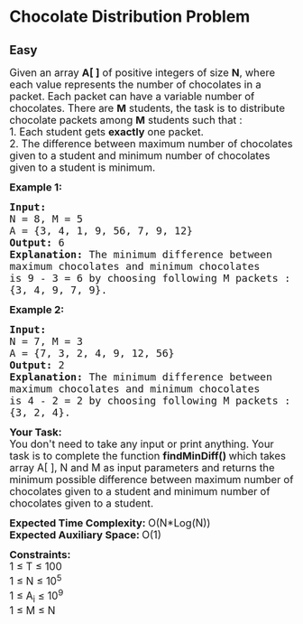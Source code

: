 # Chocolate Distribution Problem
##  Easy 
<div class="problem-statement">
                <p></p><p><span style="font-size:18px">Given an array <strong>A[ ]</strong> of positive integers of size <strong>N</strong>, where each value represents the number of chocolates in a packet. Each packet can have a variable number of chocolates. There are <strong>M</strong> students, the task is to distribute chocolate packets among <strong>M</strong> students&nbsp;such that :</span><br>
<span style="font-size:18px">1. Each student gets <strong>exactly</strong> one packet.<br>
2. The difference between maximum number of chocolates given to a student and minimum&nbsp;number of chocolates given to a student is minimum.</span></p>

<p><span style="font-size:18px"><strong>Example 1:</strong></span></p>

<pre><span style="font-size:18px"><strong>Input:
</strong>N = 8, M = 5</span>
<span style="font-size:18px">A = {3, 4, 1, 9, 56, 7, 9, 12}<strong>
Output: </strong>6
<strong>Explanation: </strong>The minimum difference between 
maximum chocolates and minimum chocolates 
is 9 - 3 = 6 by choosing following M packets :
{3, 4, 9, 7, 9}.</span>
</pre>

<p><span style="font-size:18px"><strong>Example 2:</strong></span></p>

<pre><span style="font-size:18px"><strong>Input:
</strong>N = 7, M = 3</span>
<span style="font-size:18px">A = {7, 3, 2, 4, 9, 12, 56}
<strong>Output: </strong>2
<strong>Explanation: </strong>The minimum difference between
maximum chocolates and minimum chocolates
is 4 - 2 = 2 by choosing following M packets :
{3, 2, 4}.</span></pre>

<p><span style="font-size:18px"><strong>Your&nbsp;Task:</strong><br>
You don't need to take any input or print anything. Your task is to complete the function&nbsp;<strong>findMinDiff()&nbsp;</strong>which takes array A[ ], N and M as input parameters&nbsp;and returns the minimum possible difference&nbsp;between maximum number of chocolates given to a student and minimum&nbsp;number of chocolates given to a student.</span></p>

<p><span style="font-size:18px"><strong>Expected Time Complexity:&nbsp;</strong>O(N*Log(N))<br>
<strong>Expected Auxiliary Space:&nbsp;</strong>O(1)</span></p>

<p><span style="font-size:18px"><strong>Constraints:</strong><br>
1 ≤ T ≤&nbsp;100<br>
1&nbsp;≤&nbsp;N&nbsp;≤&nbsp;10<sup>5</sup><br>
1 ≤&nbsp;A<sub>i</sub> ≤&nbsp;10<sup>9</sup><br>
1 ≤&nbsp;M ≤&nbsp;N</span></p>
 <p></p>
            </div>